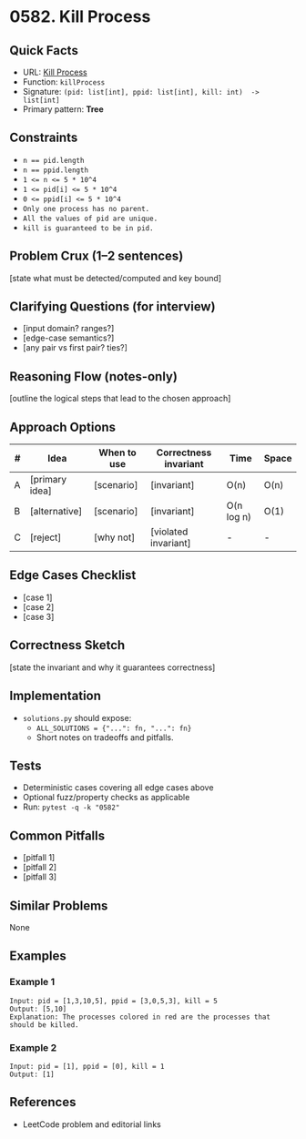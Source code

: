 # 0582. Kill Process

## Quick Facts

- URL: [Kill Process](https://leetcode.com/problems/kill-process/)
- Function: `killProcess`
- Signature: `(pid: list[int], ppid: list[int], kill: int)  -> list[int]`
- Primary pattern: **Tree**

## Constraints

- `n == pid.length`
- `n == ppid.length`
- `1 <= n <= 5 * 10^4`
- `1 <= pid[i] <= 5 * 10^4`
- `0 <= ppid[i] <= 5 * 10^4`
- `Only one process has no parent.`
- `All the values of pid are unique.`
- `kill is guaranteed to be in pid.`

## Problem Crux (1–2 sentences)

[state what must be detected/computed and key bound]

## Clarifying Questions (for interview)

- [input domain? ranges?]
- [edge-case semantics?]
- [any pair vs first pair? ties?]

## Reasoning Flow (notes-only)

[outline the logical steps that lead to the chosen approach]

## Approach Options

| #   | Idea           | When to use | Correctness invariant | Time       | Space |
| --- | -------------- | ----------- | --------------------- | ---------- | ----- |
| A   | [primary idea] | [scenario]  | [invariant]           | O(n)       | O(n)  |
| B   | [alternative]  | [scenario]  | [invariant]           | O(n log n) | O(1)  |
| C   | [reject]       | [why not]   | [violated invariant]  | -          | -     |

## Edge Cases Checklist

- [case 1]
- [case 2]
- [case 3]

## Correctness Sketch

[state the invariant and why it guarantees correctness]

## Implementation

- `solutions.py` should expose:
    - `ALL_SOLUTIONS = {"...": fn, "...": fn}`
    - Short notes on tradeoffs and pitfalls.

## Tests

- Deterministic cases covering all edge cases above
- Optional fuzz/property checks as applicable
- Run: `pytest -q -k "0582"`

## Common Pitfalls

- [pitfall 1]
- [pitfall 2]
- [pitfall 3]

## Similar Problems

None

## Examples

### Example 1

```text
Input: pid = [1,3,10,5], ppid = [3,0,5,3], kill = 5
Output: [5,10]
Explanation: The processes colored in red are the processes that should be killed.
```

### Example 2

```text
Input: pid = [1], ppid = [0], kill = 1
Output: [1]
```

## References

- LeetCode problem and editorial links
